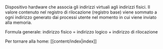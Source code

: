 Dispositivo hardware che associa gli indirizzi virtuali agli indirizzi fisici.
Il valore contenuto nel registro di rilocazione (registro base) viene sommato a ogni indirizzo generato dai processi utente nel momento in cui viene inviato alla memoria.

Formula generale:
indirizzo fisico = indirizzo logico + indirizzo di rilocazione


Per tornare alla home: [[content/index|index]]
